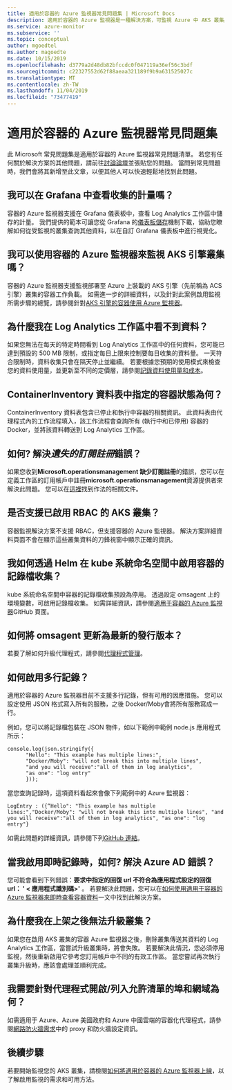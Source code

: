 ```yaml
---
title: 適用於容器的 Azure 監視器常見問題集 | Microsoft Docs
description: 適用於容器的 Azure 監視器是一種解決方案，可監視 Azure 中 AKS 叢集與容器執行個體的健康狀情況。 本文將回答常見問題。
ms.service: azure-monitor
ms.subservice: ''
ms.topic: conceptual
author: mgoedtel
ms.author: magoedte
ms.date: 10/15/2019
ms.openlocfilehash: d3779a2d48db82bfccdc0f047119a36ef56c3bdf
ms.sourcegitcommit: c22327552d62f88aeaa321189f9b9a631525027c
ms.translationtype: MT
ms.contentlocale: zh-TW
ms.lasthandoff: 11/04/2019
ms.locfileid: "73477419"
---
```

# <a name="azure-monitor-for-containers-frequently-asked-questions"></a>適用於容器的 Azure 監視器常見問題集

此 Microsoft 常見問題集是適用於容器的 Azure 監視器常見問題清單。 若您有任何關於解決方案的其他問題，請前往[討論論壇](https://feedback.azure.com/forums/34192--general-feedback)並張貼您的問題。 當問到常見問題時，我們會將其新增至此文章，以便其他人可以快速輕鬆地找到此問題。

## <a name="can-i-view-metrics-collected-in-grafana"></a>我可以在 Grafana 中查看收集的計量嗎？

容器的 Azure 監視器支援在 Grafana 儀表板中，查看 Log Analytics 工作區中儲存的計量。 我們提供的範本可讓您從 Grafana 的[儀表板儲存](https://grafana.com/grafana/dashboards?dataSource=grafana-azure-monitor-datasource&category=docker)機制下載，協助您瞭解如何從受監視的叢集查詢其他資料，以在自訂 Grafana 儀表板中進行視覺化。 

## <a name="can-i-monitor-my-aks-engine-cluster-with-azure-monitor-for-containers"></a>我可以使用容器的 Azure 監視器來監視 AKS 引擎叢集嗎？

容器的 Azure 監視器支援監視部署至 Azure 上裝載的 AKS 引擎（先前稱為 ACS 引擎）叢集的容器工作負載。 如需進一步的詳細資料，以及針對此案例啟用監視所需步驟的總覽，請參閱針對[AKS 引擎的容器使用 Azure 監視器](https://github.com/microsoft/OMS-docker/tree/aks-engine)。

## <a name="why-dont-i-see-data-in-my-log-analytics-workspace"></a>為什麼我在 Log Analytics 工作區中看不到資料？

如果您無法在每天的特定時間看到 Log Analytics 工作區中的任何資料，您可能已達到預設的 500 MB 限制，或指定每日上限來控制要每日收集的資料量。 一天符合限制時，資料收集只會在隔天停止並繼續。 若要根據您預期的使用模式來檢查您的資料使用量，並更新至不同的定價層，請參閱[記錄資料使用量和成本](../platform/manage-cost-storage.md)。 

## <a name="what-are-the-container-states-specified-in-the-containerinventory-table"></a>ContainerInventory 資料表中指定的容器狀態為何？

ContainerInventory 資料表包含已停止和執行中容器的相關資訊。 此資料表由代理程式內的工作流程填入，該工作流程會查詢所有 (執行中和已停用) 容器的 Docker，並將該資料轉送到 Log Analytics 工作區。
 
## <a name="how-do-i-resolve-missing-subscription-registration-error"></a>如何? 解決*遺失的訂閱註冊*錯誤？

如果您收到**Microsoft.operationsmanagement 缺少訂閱註冊**的錯誤，您可以在定義工作區的訂用帳戶中註冊**microsoft.operationsmanagement**資源提供者來解決此問題。 您可以在[這裡](../../azure-resource-manager/resource-manager-register-provider-errors.md)找到作法的相關文件。

## <a name="is-there-support-for-rbac-enabled-aks-clusters"></a>是否支援已啟用 RBAC 的 AKS 叢集？

容器監視解決方案不支援 RBAC，但支援容器的 Azure 監視器。 解決方案詳細資料頁面不會在顯示這些叢集資料的刀鋒視窗中顯示正確的資訊。

## <a name="how-do-i-enable-log-collection-for-containers-in-the-kube-system-namespace-through-helm"></a>我如何透過 Helm 在 kube 系統命名空間中啟用容器的記錄檔收集？

kube 系統命名空間中容器的記錄檔收集預設為停用。 透過設定 omsagent 上的環境變數，可啟用記錄檔收集。 如需詳細資訊，請參閱[適用于容器的 Azure 監視器](https://github.com/helm/charts/tree/master/incubator/azuremonitor-containers)GitHub 頁面。 

## <a name="how-do-i-update-the-omsagent-to-the-latest-released-version"></a>如何將 omsagent 更新為最新的發行版本？

若要了解如何升級代理程式，請參閱[代理程式管理](container-insights-manage-agent.md)。

## <a name="how-do-i-enable-multi-line-logging"></a>如何啟用多行記錄？

適用於容器的 Azure 監視器目前不支援多行記錄，但有可用的因應措施。 您可以設定使用 JSON 格式寫入所有的服務，之後 Docker/Moby會將所有服務寫成一行。

例如，您可以將記錄檔包裝在 JSON 物件，如以下範例中範例 node.js 應用程式所示：

```
console.log(json.stringify({ 
      "Hello": "This example has multiple lines:",
      "Docker/Moby": "will not break this into multiple lines",
      "and you will receive":"all of them in log analytics",
      "as one": "log entry"
      }));
```

當您查詢記錄時，這項資料看起來會像下列範例中的 Azure 監視器：

```
LogEntry : ({“Hello": "This example has multiple lines:","Docker/Moby": "will not break this into multiple lines", "and you will receive":"all of them in log analytics", "as one": "log entry"}

```

如需此問題的詳細資訊，請參閱下列[GitHub 連結](https://github.com/moby/moby/issues/22920)。

## <a name="how-do-i-resolve-azure-ad-errors-when-i-enable-live-logs"></a>當我啟用即時記錄時，如何? 解決 Azure AD 錯誤？ 

您可能會看到下列錯誤：**要求中指定的回復 url 不符合為應用程式設定的回復 url： ' < 應用程式識別碼\>'** 。 若要解決此問題，您可以在[如何使用適用于容器的 Azure 監視器來即時查看容器資料](container-insights-livedata-setup.md#configure-ad-integrated-authentication)一文中找到此解決方案。 

## <a name="why-cant-i-upgrade-cluster-after-onboarding"></a>為什麼我在上架之後無法升級叢集？

如果您在啟用 AKS 叢集的容器 Azure 監視器之後，刪除叢集傳送其資料的 Log Analytics 工作區，當嘗試升級叢集時，將會失敗。 若要解決此情況，您必須停用監視，然後重新啟用它參考您訂用帳戶中不同的有效工作區。 當您嘗試再次執行叢集升級時，應該會處理並順利完成。  

## <a name="which-ports-and-domains-do-i-need-to-openwhitelist-for-the-agent"></a>我需要針對代理程式開啟/列入允許清單的埠和網域為何？

如需適用于 Azure、Azure 美國政府和 Azure 中國雲端的容器化代理程式，請參閱[網路防火牆需求](container-insights-onboard.md#network-firewall-requirements)中的 proxy 和防火牆設定資訊。

## <a name="next-steps"></a>後續步驟

若要開始監視您的 AKS 叢集，請檢閱[如何將適用於容器的 Azure 監視器上線](container-insights-onboard.md)，以了解啟用監視的需求和可用方法。 
